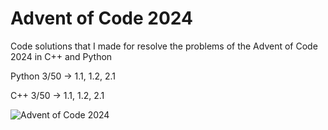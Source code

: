 # Advent of Code 2024
Code solutions that I made for resolve the problems of the Advent of Code 2024 in C++ and Python

Python 3/50 -> 1.1, 1.2, 2.1

C++ 3/50 -> 1.1, 1.2, 2.1

![Advent of Code 2024](https://github.com/user-attachments/assets/8d1b3bda-fada-41b0-9a41-01aa4cb715b7)
